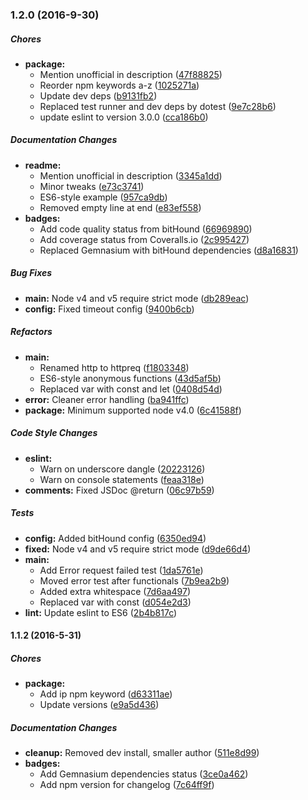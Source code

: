 ### 1.2.0 (2016-9-30)

##### Chores

* **package:**
  * Mention unofficial in description ([47f88825](https://github.com/fvdm/nodejs-skyhook/commit/47f88825d2c216e6143ff46aa53a973fc47e63dc))
  * Reorder npm keywords a-z ([1025271a](https://github.com/fvdm/nodejs-skyhook/commit/1025271a473faad5cdd6497d6133a6c776487706))
  * Update dev deps ([b9131fb2](https://github.com/fvdm/nodejs-skyhook/commit/b9131fb2e5a7e1fa84560da3180ba6db5f1b7777))
  * Replaced test runner and dev deps by dotest ([9e7c28b6](https://github.com/fvdm/nodejs-skyhook/commit/9e7c28b6668e5526d84779e65676491b8a23b44d))
  * update eslint to version 3.0.0 ([cca186b0](https://github.com/fvdm/nodejs-skyhook/commit/cca186b07052100f43bad08278f1931ca4fea289))

##### Documentation Changes

* **readme:**
  * Mention unofficial in description ([3345a1dd](https://github.com/fvdm/nodejs-skyhook/commit/3345a1ddacf5c9067d277a69a2724204eb5f95a6))
  * Minor tweaks ([e73c3741](https://github.com/fvdm/nodejs-skyhook/commit/e73c3741639d17eaebd15a27a8c0f50f252786b8))
  * ES6-style example ([957ca9db](https://github.com/fvdm/nodejs-skyhook/commit/957ca9db365feab16e22971d6e19705e9027b5fd))
  * Removed empty line at end ([e83ef558](https://github.com/fvdm/nodejs-skyhook/commit/e83ef558912d64b3ed3c0bee2ba36e44576fa1c9))
* **badges:**
  * Add code quality status from bitHound ([66969890](https://github.com/fvdm/nodejs-skyhook/commit/66969890c5d62faf4f9e7b8871bc154d91e6192e))
  * Add coverage status from Coveralls.io ([2c995427](https://github.com/fvdm/nodejs-skyhook/commit/2c9954274f934e5381942b4bd5d0290a686ccfd3))
  * Replaced Gemnasium with bitHound dependencies ([d8a16831](https://github.com/fvdm/nodejs-skyhook/commit/d8a168318a747a7accb4303cb9184013b0e1a666))

##### Bug Fixes

* **main:** Node v4 and v5 require strict mode ([db289eac](https://github.com/fvdm/nodejs-skyhook/commit/db289eac9ce121f851d30f266f970e3dd9e85639))
* **config:** Fixed timeout config ([9400b6cb](https://github.com/fvdm/nodejs-skyhook/commit/9400b6cb626cb6eefaabeced2985131c251268d8))

##### Refactors

* **main:**
  * Renamed http to httpreq ([f1803348](https://github.com/fvdm/nodejs-skyhook/commit/f18033486d1830524d9a5538db4783e66820ac2b))
  * ES6-style anonymous functions ([43d5af5b](https://github.com/fvdm/nodejs-skyhook/commit/43d5af5b847cb8fdfd29a4944854e8bb8712f1c9))
  * Replaced var with const and let ([0408d54d](https://github.com/fvdm/nodejs-skyhook/commit/0408d54d2419f5a5da176d36556068165f3797d5))
* **error:** Cleaner error handling ([ba941ffc](https://github.com/fvdm/nodejs-skyhook/commit/ba941ffc8b8e0b2c8921985cccdf11d13a912d09))
* **package:** Minimum supported node v4.0 ([6c41588f](https://github.com/fvdm/nodejs-skyhook/commit/6c41588f739fb1d781c27f7b58bc18d4c7375c48))

##### Code Style Changes

* **eslint:**
  * Warn on underscore dangle ([20223126](https://github.com/fvdm/nodejs-skyhook/commit/20223126e97e53c53b4c05d4935c5a90ab672ca1))
  * Warn on console statements ([feaa318e](https://github.com/fvdm/nodejs-skyhook/commit/feaa318e69c22796b3a33d224246c152d7575d31))
* **comments:** Fixed JSDoc @return ([06c97b59](https://github.com/fvdm/nodejs-skyhook/commit/06c97b596344ba50bf7566c3b7e08ec84c7e2bb5))

##### Tests

* **config:** Added bitHound config ([6350ed94](https://github.com/fvdm/nodejs-skyhook/commit/6350ed94257edc92bc6e319b506e8bf7223c8aff))
* **fixed:** Node v4 and v5 require strict mode ([d9de66d4](https://github.com/fvdm/nodejs-skyhook/commit/d9de66d4b33b32c41932700d699d0f2e6ac230b9))
* **main:**
  * Add Error request failed test ([1da5761e](https://github.com/fvdm/nodejs-skyhook/commit/1da5761e3e64e339fc554dceb70a018496e94386))
  * Moved error test after functionals ([7b9ea2b9](https://github.com/fvdm/nodejs-skyhook/commit/7b9ea2b9cafe093554e3e08feceb26af53159d71))
  * Added extra whitespace ([7d6aa497](https://github.com/fvdm/nodejs-skyhook/commit/7d6aa4978fa9b25a2599f1cc903e6c9dd8fd70b1))
  * Replaced var with const ([d054e2d3](https://github.com/fvdm/nodejs-skyhook/commit/d054e2d3b29efd637cf28a29e0a839b655a350e3))
* **lint:** Update eslint to ES6 ([2b4b817c](https://github.com/fvdm/nodejs-skyhook/commit/2b4b817c6fee75ac71d0af7569825a4723eb5e14))

#### 1.1.2 (2016-5-31)

##### Chores

* **package:**
  * Add ip npm keyword ([d63311ae](https://github.com/fvdm/nodejs-skyhook/commit/d63311ae084e9802893a93fdf360b300de0f0dd8))
  * Update versions ([e9a5d436](https://github.com/fvdm/nodejs-skyhook/commit/e9a5d436f32e0356d6e73f9e7223f4c89544e0f6))

##### Documentation Changes

* **cleanup:** Removed dev install, smaller author ([511e8d99](https://github.com/fvdm/nodejs-skyhook/commit/511e8d9987d8d2f6b6bb830d950d4b3636e38dc4))
* **badges:**
  * Add Gemnasium dependencies status ([3ce0a462](https://github.com/fvdm/nodejs-skyhook/commit/3ce0a46224845e5ccecaa3dce25f772ab3048255))
  * Add npm version for changelog ([7c64ff9f](https://github.com/fvdm/nodejs-skyhook/commit/7c64ff9f6fb00e40c753d3f127bd0308eee58fde))

